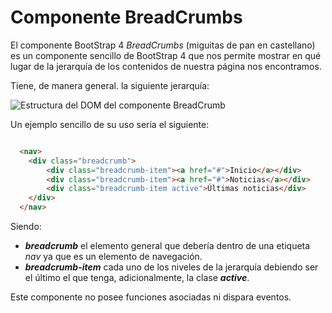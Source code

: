 
# Componente BreadCrumbs

El componente BootStrap 4 *BreadCrumbs* (miguitas de pan en castellano) es un componente sencillo de BootStrap  4 que nos permite mostrar en qué lugar de la jerarquía de los contenidos de nuestra página nos encontramos.

Tiene, de manera general. la siguiente jerarquía:

![Estructura del DOM del componente BreadCrumb](breadcrumb_DOM.png)

Un ejemplo sencillo de su uso sería el siguiente:

```html

  <nav>
    <div class="breadcrumb">
        <div class="breadcrumb-item"><a href="#">Inicio</a></div>
        <div class="breadcrumb-item"><a href="#">Noticias</a></div>
        <div class="breadcrumb-item active">Últimas noticias</div>
    </div>
  </nav>

```
Siendo:

* ***breadcrumb*** el elemento general que debería dentro de una etiqueta *nav* ya que es un elemento de navegación.
* ***breadcrumb-item*** cada uno de los niveles de la jerarquía debiendo ser el último el que tenga, adicionalmente, la clase ***active***.

Este componente no posee funciones asociadas ni dispara eventos.

